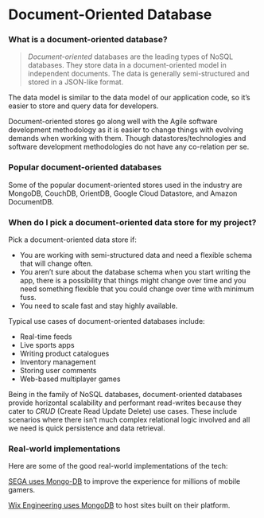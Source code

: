 # Document-Oriented Database

### What is a document-oriented database? <a href="#what-is-a-document-oriented-database" id="what-is-a-document-oriented-database"></a>

> _Document-oriented_ databases are the leading types of NoSQL databases. They store data in a document-oriented model in independent documents. The data is generally semi-structured and stored in a JSON-like format.

The data model is similar to the data model of our application code, so it’s easier to store and query data for developers.

Document-oriented stores go along well with the Agile software development methodology as it is easier to change things with evolving demands when working with them. Though datastores/technologies and software development methodologies do not have any co-relation per se.

### Popular document-oriented databases <a href="#popular-document-oriented-databases" id="popular-document-oriented-databases"></a>

Some of the popular document-oriented stores used in the industry are MongoDB, CouchDB, OrientDB, Google Cloud Datastore, and Amazon DocumentDB.

### When do I pick a document-oriented data store for my project? <a href="#when-do-i-pick-a-document-oriented-data-store-for-my-project" id="when-do-i-pick-a-document-oriented-data-store-for-my-project"></a>

Pick a document-oriented data store if:

* You are working with semi-structured data and need a flexible schema that will change often.
* You aren’t sure about the database schema when you start writing the app, there is a possibility that things might change over time and you need something flexible that you could change over time with minimum fuss.
* You need to scale fast and stay highly available.

Typical use cases of document-oriented databases include:

* Real-time feeds
* Live sports apps
* Writing product catalogues
* Inventory management
* Storing user comments
* Web-based multiplayer games

Being in the family of NoSQL databases, document-oriented databases provide horizontal scalability and performant read-writes because they cater to _CRUD_ (Create Read Update Delete) use cases. These include scenarios where there isn’t much complex relational logic involved and all we need is quick persistence and data retrieval.

### Real-world implementations <a href="#real-world-implementations" id="real-world-implementations"></a>

Here are some of the good real-world implementations of the tech:

[SEGA uses Mongo-DB](https://www.mongodb.com/blog/post/sega-hardlight-migrates-to-mongodb-atlas-simplify-ops-improve-experience-mobile-gamers) to improve the experience for millions of mobile gamers.

[Wix Engineering uses MongoDB](https://www.wix.engineering/post/how-we-re-able-to-host-1-million-sites-per-mongodb-cluster) to host sites built on their platform.
